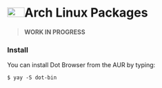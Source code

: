 <h1><img src="https://cdn.svgporn.com/logos/archlinux.svg" width="40" height="22" />Arch Linux Packages</h1>

> **WORK IN PROGRESS**

### Install

You can install Dot Browser from the AUR by typing:

```shell
$ yay -S dot-bin
```